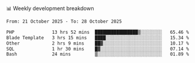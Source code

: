 📊 Weekly development breakdown
<!--START_SECTION:waka-->

```txt
From: 21 October 2025 - To: 28 October 2025

PHP              13 hrs 52 mins  ████████████████▒░░░░░░░░   65.46 %
Blade Template   3 hrs 15 mins   ████░░░░░░░░░░░░░░░░░░░░░   15.34 %
Other            2 hrs 9 mins    ██▓░░░░░░░░░░░░░░░░░░░░░░   10.17 %
SQL              1 hr 30 mins    █▓░░░░░░░░░░░░░░░░░░░░░░░   07.14 %
Bash             24 mins         ▒░░░░░░░░░░░░░░░░░░░░░░░░   01.89 %
```

<!--END_SECTION:waka-->
